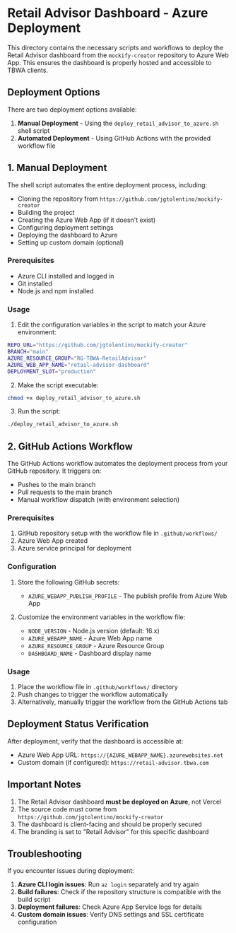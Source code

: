 # Retail Advisor Dashboard - Azure Deployment

This directory contains the necessary scripts and workflows to deploy the Retail Advisor dashboard from the `mockify-creator` repository to Azure Web App. This ensures the dashboard is properly hosted and accessible to TBWA clients.

## Deployment Options

There are two deployment options available:

1. **Manual Deployment** - Using the `deploy_retail_advisor_to_azure.sh` shell script
2. **Automated Deployment** - Using GitHub Actions with the provided workflow file

## 1. Manual Deployment

The shell script automates the entire deployment process, including:

- Cloning the repository from `https://github.com/jgtolentino/mockify-creator`
- Building the project
- Creating the Azure Web App (if it doesn't exist)
- Configuring deployment settings
- Deploying the dashboard to Azure
- Setting up custom domain (optional)

### Prerequisites

- Azure CLI installed and logged in
- Git installed
- Node.js and npm installed

### Usage

1. Edit the configuration variables in the script to match your Azure environment:

```bash
REPO_URL="https://github.com/jgtolentino/mockify-creator"
BRANCH="main"
AZURE_RESOURCE_GROUP="RG-TBWA-RetailAdvisor"
AZURE_WEB_APP_NAME="retail-advisor-dashboard"
DEPLOYMENT_SLOT="production"
```

2. Make the script executable:

```bash
chmod +x deploy_retail_advisor_to_azure.sh
```

3. Run the script:

```bash
./deploy_retail_advisor_to_azure.sh
```

## 2. GitHub Actions Workflow

The GitHub Actions workflow automates the deployment process from your GitHub repository. It triggers on:

- Pushes to the main branch
- Pull requests to the main branch
- Manual workflow dispatch (with environment selection)

### Prerequisites

1. GitHub repository setup with the workflow file in `.github/workflows/`
2. Azure Web App created
3. Azure service principal for deployment

### Configuration

1. Store the following GitHub secrets:
   - `AZURE_WEBAPP_PUBLISH_PROFILE` - The publish profile from Azure Web App

2. Customize the environment variables in the workflow file:
   - `NODE_VERSION` - Node.js version (default: 16.x)
   - `AZURE_WEBAPP_NAME` - Azure Web App name
   - `AZURE_RESOURCE_GROUP` - Azure Resource Group
   - `DASHBOARD_NAME` - Dashboard display name

### Usage

1. Place the workflow file in `.github/workflows/` directory
2. Push changes to trigger the workflow automatically
3. Alternatively, manually trigger the workflow from the GitHub Actions tab

## Deployment Status Verification

After deployment, verify that the dashboard is accessible at:

- Azure Web App URL: `https://{AZURE_WEBAPP_NAME}.azurewebsites.net`
- Custom domain (if configured): `https://retail-advisor.tbwa.com`

## Important Notes

1. The Retail Advisor dashboard **must be deployed on Azure**, not Vercel
2. The source code must come from `https://github.com/jgtolentino/mockify-creator`
3. The dashboard is client-facing and should be properly secured
4. The branding is set to "Retail Advisor" for this specific dashboard

## Troubleshooting

If you encounter issues during deployment:

1. **Azure CLI login issues**: Run `az login` separately and try again
2. **Build failures**: Check if the repository structure is compatible with the build script
3. **Deployment failures**: Check Azure App Service logs for details
4. **Custom domain issues**: Verify DNS settings and SSL certificate configuration